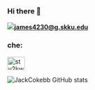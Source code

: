### Hi there 👋
<img src="https://img.shields.io/badge/Gmail-EA4335?style=flat-square&logo=james4230@g.skku.edu&logoColor=white" /><strong>james4230@g.skku.edu</strong>

<h3 align="left">che:</h3>
<a href="https://instagram.com/stv2kwak" target="blank"><img align="center" src="https://raw.githubusercontent.com/rahuldkjain/github-profile-readme-generator/master/src/images/icons/Social/instagram.svg" alt="stv2kwak" height="30" width="40" /></a>


![JackCokebb GitHub stats](https://github-readme-stats.vercel.app/api?username=JackCokebb&show_icons=true&theme=radical)


